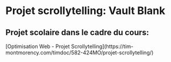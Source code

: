 <h1>Projet scrollytelling: Vault Blank</h1>
<h2>Projet scolaire dans le cadre du cours:</h2>
<p> [Optimisation Web - Projet Scrollytelling](https://tim-montmorency.com/timdoc/582-424MO/projet-scrollytelling/) </p>

